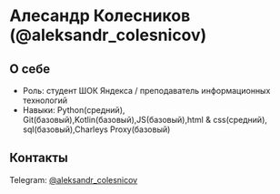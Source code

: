 # Алесандр Колесников (@aleksandr_colesnicov)

## О себе
- Роль: студент ШОК Яндекса / преподаватель информационных технологий
- Навыки: Python(средний), Git(базовый),Kotlin(базовый),JS(базовый),html & css(средний), sql(базовый),Charleys Proxy(базовый)


## Контакты
Telegram: [@aleksandr_colesnicov](https://t.me/aleksandr_colesnicov)